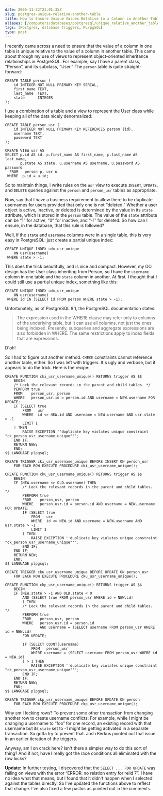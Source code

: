 ```yaml
--- 
date: 2005-11-22T23:01:35Z
slug: postgres-unique-relative-another-table
title: How to Ensure Unique Values Relative to a Column in Another Table
aliases: [/computers/databases/postgresql/unique_relative_another_table.html]
tags: [Postgres, database triggers, PL/pgSQL]
type: post
---
```


I recently came across a need to ensure that the value of a column in one table
is unique relative to the value of a column in another table. This came about
through my use of views to represent object-oriented inheritance relationships
in PostgreSQL. For example, say I have a parent class, “Person”, and its
subclass, “User.” The `person` table is quite straight-forward:

``` postgres
CREATE TABLE person (
    id INTEGER NOT NULL PRIMARY KEY SERIAL,
    first_name TEXT,
    last_name  TEXT,
    state      INTEGER
);
```

I use a combination of a table and a view to represent the User class while
keeping all of the data nicely denormalized:

``` postgres
CREATE TABLE person_usr (
    id INTEGER NOT NULL PRIMARY KEY REFERENCES person (id),
    username TEXT,
    password TEXT
);

CREATE VIEW usr AS
SELECT p.id AS id, p.first_name AS first_name, p.last_name AS last_name,
       p.state AS state, u.username AS username, u.password AS password
  FROM   person p, usr u
 WHERE  p.id = u.id;
```

So to maintain things, I write rules on the `usr` view to execute `INSERT`,
`UPDATE`, and `DELETE` queries against the `person` and `person_usr` tables as
appropriate.

Now, say that I have a business requirement to allow there to be duplicate
usernames for users provided that only one is not “deleted.” Whether a user
object is active, inactive, or deleted is determined by the value in its `state`
attribute, which is stored in the `person` table. The value of the `state`
attribute can be “1” for active, “0” for inactive, and “-1” for deleted. So how
can I ensure, in the database, that this rule is followed?

Well, if the `state` and `username` columns were in a single table, this is very
easy in PostgreSQL: just create a partial unique index:

``` postgres
CREATE UNIQUE INDEX udx_usr_unique
    ON usr(username)
 WHERE state > -1;
 ```

This does the trick beautifully, and is nice and compact. However, my OO design
has the User class inheriting from Person, so I have the `username` column in
one table and the `state` column in another. At first, I thought that I could
still use a partial unique index, something like this:

``` postgres
CREATE UNIQUE INDEX udx_usr_unique
    ON usr(username)
 WHERE id IN (SELECT id FROM person WHERE state > -1);
 ```

Unfortunately, as of PostgreSQL 8.1, the PostgreSQL documentation states:

> The expression used in the WHERE clause may refer only to columns of the
> underlying table, but it can use all columns, not just the ones being indexed.
> Presently, subqueries and aggregate expressions are also forbidden in WHERE.
> The same restrictions apply to index fields that are expressions.

D'oh!

So I had to figure out another method. `CHECK` constraints cannot reference
another table, either. So I was left with triggers. It's ugly and verbose, but
it appears to do the trick. Here is the recipe:

``` plpgsql
CREATE FUNCTION cki_usr_username_unique() RETURNS trigger AS $$
    BEGIN
    /* Lock the relevant records in the parent and child tables. */
    PERFORM true
    FROM    person_usr, person
    WHERE   person_usr.id = person.id AND username = NEW.username FOR UPDATE;
    IF (SELECT true
        FROM   usr
        WHERE  id <> NEW.id AND username = NEW.username AND usr.state > -1
        LIMIT 1
    ) THEN
        RAISE EXCEPTION ''duplicate key violates unique constraint "ck_person_usr_username_unique"'';
    END IF;
    RETURN NEW;
    END;
$$ LANGUAGE plpgsql;

CREATE TRIGGER cki_usr_username_unique BEFORE INSERT ON person_usr
    FOR EACH ROW EXECUTE PROCEDURE cki_usr_username_unique();

CREATE FUNCTION cku_usr_username_unique() RETURNS trigger AS $$
    BEGIN
    IF (NEW.username <> OLD.username) THEN
        /* Lock the relevant records in the parent and child tables. */
        PERFORM true
        FROM    person_usr, person
        WHERE   person_usr.id = person.id AND username = NEW.username FOR UPDATE;
        IF (SELECT true
            FROM   usr
            WHERE  id <> NEW.id AND username = NEW.username AND usr.state > -1
            LIMIT 1
        ) THEN
            RAISE EXCEPTION ''duplicate key violates unique constraint "ck_person_usr_username_unique"'';
        END IF;
    END IF;
    RETURN NEW;
    END;
$$ LANGUAGE plpgsql;

CREATE TRIGGER cku_usr_username_unique BEFORE UPDATE ON person_usr
    FOR EACH ROW EXECUTE PROCEDURE cku_usr_username_unique();

CREATE FUNCTION ckp_usr_username_unique() RETURNS trigger AS $$
    BEGIN
    IF (NEW.state > -1 AND OLD.state < 0
        AND (SELECT true FROM person_usr WHERE id = NEW.id)
        ) THEN
        /* Lock the relevant records in the parent and child tables. */
        PERFORM true
        FROM    person_usr, person
        WHERE   person_usr.id = person.id
                AND username = (SELECT username FROM person_usr WHERE id = NEW.id)
        FOR UPDATE;

        IF (SELECT COUNT(username)
            FROM   person_usr
            WHERE username = (SELECT username FROM person_usr WHERE id = NEW.id)
        ) > 1 THEN
            RAISE EXCEPTION ''duplicate key violates unique constraint "ck_person_usr_username_unique"'';
        END IF;
    END IF;
    RETURN NEW;
    END;
$$ LANGUAGE plpgsql;

CREATE TRIGGER ckp_usr_username_unique BEFORE UPDATE ON person
    FOR EACH ROW EXECUTE PROCEDURE ckp_usr_username_unique();
```

Why am I locking rows? To prevent some other transaction from changing another
row to create username conflicts. For example, while I might be changing a
username to “foo” for one record, an existing record with that username but its
`state` set to -1 might be getting activated in a separate transaction. So gotta
try to prevent that. Josh Berkus pointed out that issue in an earlier iteration
of the triggers.

Anyway, am I on crack here? Isn't there a simpler way to do this sort of thing?
And if not, have I really got the race conditions all eliminated with the row
locks?

**Update:** In further testing, I discovered that the `SELECT ... FOR UPDATE`
was failing on views with the error “ERROR: no relation entry for relid 7”. I
have no idea what that means, but I found that it didn't happen when I selected
against the tables directly. So I've updated the functions above to reflect that
change. I've also fixed a few pastos as pointed out in the comments.
